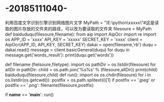# -20185111040-
利用百度文字识别引擎识别网络图片文字
MyPath = ")E:\\python\\xxxxx\\"#这是读取的图片存放的文件夹的路径，可以改为要读取的文件夹
filesoure = MyPath
def baiduduqu(filesoure,filename):
	from aip import AipOcr
	import re
	import os
	APP_ID = 'xxxx'
	API_KEY = 'xxxxx'
	SECRET_KEY = 'xxxx'
	client = AipOcr(APP_ID, API_KEY, SECRET_KEY)
	dakai = open(filename,'rb')
	duqu = dakai.read()
	message = client.basicGeneral(duqu)
	for duqu in message.get('words_result'):
		print(duqu.get('words'))
 
def filename (fielsoure,filetype):
	import os
	pathDir = os.listdir(filesoure)
	for allDir in pathDir:
		child = os.path.join('%s%s' % (filesoure,allDir))
		print(child)
		baiduduqu(filesoure,child)
def run():
	import os
	os.chdir(filesoure)
	for i in os.listdir(os.getcwd()):
		postfix = os.path.splitext(i)[1]
		if postfix == '.jpeg' or postfix == '.png':
			filename(filesoure,postfix)
 
if __name__ == '__main__':
   run()
